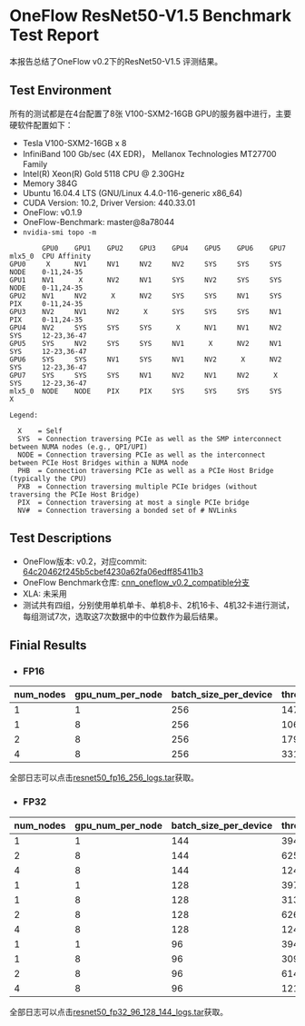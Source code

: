 # OneFlow ResNet50-V1.5 Benchmark Test Report

本报告总结了OneFlow v0.2下的ResNet50-V1.5 评测结果。

## Test Environment

所有的测试都是在4台配置了8张 V100-SXM2-16GB GPU的服务器中进行，主要硬软件配置如下：

- Tesla V100-SXM2-16GB x 8
- InfiniBand 100 Gb/sec (4X EDR)， Mellanox Technologies MT27700 Family
- Intel(R) Xeon(R) Gold 5118 CPU @ 2.30GHz
- Memory 384G
- Ubuntu 16.04.4 LTS (GNU/Linux 4.4.0-116-generic x86_64)
- CUDA Version: 10.2, Driver Version: 440.33.01
- OneFlow: v0.1.9 
- OneFlow-Benchmark: master@8a78044
- `nvidia-smi topo -m`

```
        GPU0    GPU1    GPU2    GPU3    GPU4    GPU5    GPU6    GPU7    mlx5_0  CPU Affinity
GPU0     X      NV1     NV1     NV2     NV2     SYS     SYS     SYS     NODE    0-11,24-35
GPU1    NV1      X      NV2     NV1     SYS     NV2     SYS     SYS     NODE    0-11,24-35
GPU2    NV1     NV2      X      NV2     SYS     SYS     NV1     SYS     PIX     0-11,24-35
GPU3    NV2     NV1     NV2      X      SYS     SYS     SYS     NV1     PIX     0-11,24-35
GPU4    NV2     SYS     SYS     SYS      X      NV1     NV1     NV2     SYS     12-23,36-47
GPU5    SYS     NV2     SYS     SYS     NV1      X      NV2     NV1     SYS     12-23,36-47
GPU6    SYS     SYS     NV1     SYS     NV1     NV2      X      NV2     SYS     12-23,36-47
GPU7    SYS     SYS     SYS     NV1     NV2     NV1     NV2      X      SYS     12-23,36-47
mlx5_0  NODE    NODE    PIX     PIX     SYS     SYS     SYS     SYS      X

Legend:

  X    = Self
  SYS  = Connection traversing PCIe as well as the SMP interconnect between NUMA nodes (e.g., QPI/UPI)
  NODE = Connection traversing PCIe as well as the interconnect between PCIe Host Bridges within a NUMA node
  PHB  = Connection traversing PCIe as well as a PCIe Host Bridge (typically the CPU)
  PXB  = Connection traversing multiple PCIe bridges (without traversing the PCIe Host Bridge)
  PIX  = Connection traversing at most a single PCIe bridge
  NV#  = Connection traversing a bonded set of # NVLinks

```

## Test Descriptions

- OneFlow版本: v0.2，对应commit: [64c20462f245b5cbef4230a62fa06edff85411b3](https://github.com/Oneflow-Inc/oneflow/commit/64c20462f245b5cbef4230a62fa06edff85411b3)
- OneFlow Benchmark仓库: [cnn_oneflow_v0.2_compatible分支](https://github.com/Oneflow-Inc/OneFlow-Benchmark/tree/cnn_oneflow_v0.2_compatible)
- XLA: 未采用
- 测试共有四组，分别使用单机单卡、单机8卡、2机16卡、4机32卡进行测试，每组测试7次，选取这7次数据中的中位数作为最后结果。

## Finial Results

- ### FP16

| num_nodes | gpu_num_per_node | batch_size_per_device | throughput | speedup |
|-----------|------------------|-----------------------|------------|---------|
| 1         | 1                | 256                   | 1472.72    | 1.00    |
| 1         | 8                | 256                   | 10629.32   | 7.22    |
| 2         | 8                | 256                   | 17920.40   | 12.17   |
| 4         | 8                | 256                   | 33141.02   | 22.50   |

全部日志可以点击[resnet50_fp16_256_logs.tar](http://oneflow-public.oss-cn-beijing.aliyuncs.com/oneflow_test_log/oneflow_0.2/DLPerf/resnet50_fp16_256_logs.tar)获取。

- ### FP32

| num_nodes | gpu_num_per_node | batch_size_per_device | throughput | speedup |
|-----------|------------------|-----------------------|------------|---------|
| 1         | 1                | 144                   | 394.87     | 1.00    |
| 2         | 8                | 144                   | 6254.94    | 15.84   |
| 4         | 8                | 144                   | 12407.59   | 31.42   |
| 1         | 1                | 128                   | 397.64     | 1.00    |
| 1         | 8                | 128                   | 3130.34    | 7.87    |
| 2         | 8                | 128                   | 6260.30    | 15.74   |
| 4         | 8                | 128                   | 12411.97   | 31.21   |
| 1         | 1                | 96                    | 394.62     | 1.00    |
| 1         | 8                | 96                    | 3095.36    | 7.84    |
| 2         | 8                | 96                    | 6141.07    |  15.56  |
| 4         | 8                | 96                    | 12162.41   | 30.82   |

全部日志可以点击[resnet50_fp32_96_128_144_logs.tar](http://oneflow-public.oss-cn-beijing.aliyuncs.com/oneflow_test_log/oneflow_0.2/DLPerf/resnet50_fp32_96_128_144_logs.tar)获取。

